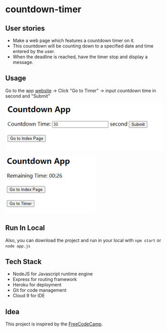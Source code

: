# countdown-timer

## User stories

- Make a web page which features a countdown timer on it.
- This countdown will be counting down to a specified date and time entered by the user.
- When the deadline is reached, have the timer stop and display a message.

## Usage
Go to the app [website](https://max-countdown-timer.herokuapp.com) -> Click "Go to Timer" -> input countdown time in second and "Submit"

![example1](https://github.com/chennanni/countdown-timer/blob/master/example_1.PNG)

![example2](https://github.com/chennanni/countdown-timer/blob/master/example_2.PNG)

## Run In Local
Also, you can download the project and run in your local with
`npm start` or `node app.js`

## Tech Stack
- NodeJS for Javascript runtime engine
- Express for routing framework
- Heroku for deployment
- Git for code management
- Cloud 9 for IDE

## Idea
This project is inspired by the [FreeCodeCamp](https://www.freecodecamp.com/).
